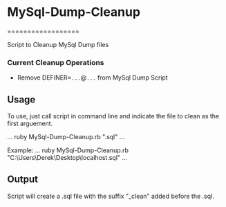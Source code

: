 # MySql-Dump-Cleanup
==================

Script to Cleanup MySql Dump files


### Current Cleanup Operations
- Remove DEFINER=`...`@`...` from MySql Dump Script


## Usage

To use, just call script in command line and indicate the file to clean as the first arguement.

...
    ruby MySql-Dump-Cleanup.rb "<path to file><filename>.sql"
...

Example:
...
    ruby MySql-Dump-Cleanup.rb "C:\Users\Derek\Desktop\localhost.sql"
...

## Output

Script will create a .sql file with the suffix "_clean" added before the .sql.

